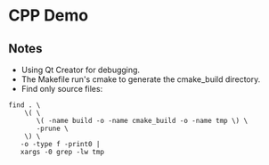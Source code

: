 # CPP Demo

## Notes

* Using Qt Creator for debugging.
* The Makefile run's cmake to generate the cmake_build directory.
* Find only source files:
```shell
find . \
    \( \
       \( -name build -o -name cmake_build -o -name tmp \) \
       -prune \
    \) \
   -o -type f -print0 | 
   xargs -0 grep -lw tmp
```